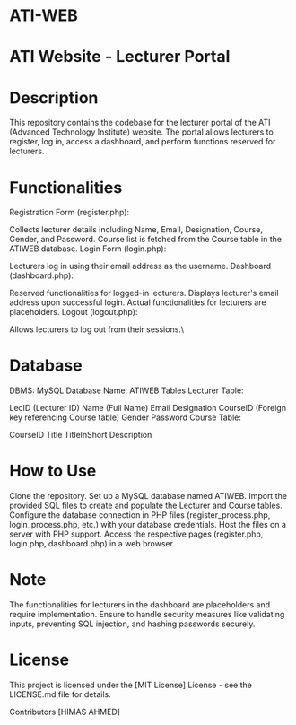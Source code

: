 # ATI-WEB


# ATI Website - Lecturer Portal


# Description
This repository contains the codebase for the lecturer portal of the ATI (Advanced Technology Institute) website. The portal allows lecturers to register, log in, access a dashboard, and perform functions reserved for lecturers.

# Functionalities
Registration Form (register.php):

Collects lecturer details including Name, Email, Designation, Course, Gender, and Password.
Course list is fetched from the Course table in the ATIWEB database.
Login Form (login.php):

Lecturers log in using their email address as the username.
Dashboard (dashboard.php):

Reserved functionalities for logged-in lecturers.
Displays lecturer's email address upon successful login.
Actual functionalities for lecturers are placeholders.
Logout (logout.php):

Allows lecturers to log out from their sessions.\

# Database
DBMS: MySQL
Database Name: ATIWEB
Tables
Lecturer Table:

LecID (Lecturer ID)
Name (Full Name)
Email
Designation
CourseID (Foreign key referencing Course table)
Gender
Password
Course Table:

CourseID
Title
TitleInShort
Description

# How to Use
Clone the repository.
Set up a MySQL database named ATIWEB.
Import the provided SQL files to create and populate the Lecturer and Course tables.
Configure the database connection in PHP files (register_process.php, login_process.php, etc.) with your database credentials.
Host the files on a server with PHP support.
Access the respective pages (register.php, login.php, dashboard.php) in a web browser.
# Note
The functionalities for lecturers in the dashboard are placeholders and require implementation.
Ensure to handle security measures like validating inputs, preventing SQL injection, and hashing passwords securely.

# License
This project is licensed under the [MIT License] License - see the LICENSE.md file for details.

Contributors
[HIMAS AHMED]

